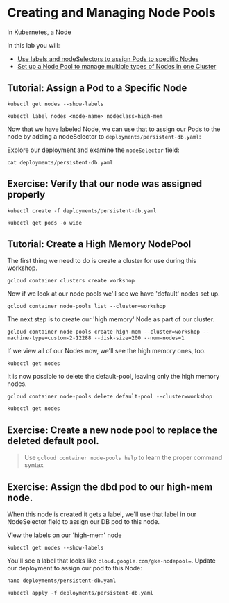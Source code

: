 # Creating and Managing Node Pools

In Kubernetes, a [Node](https://github.com/kubernetes/kubernetes/blob/release-1.2/docs/design/architecture.md#the-kubernetes-node)

In this lab you will:
* [Use labels and nodeSelectors to assign Pods to specific Nodes](http://kubernetes.io/docs/user-guide/node-selection/)
* [Set up a Node Pool to manage multiple types of Nodes in one Cluster](https://cloudplatform.googleblog.com/2016/05/introducing-Google-Container-Engine-GKE-node-pools.html)

## Tutorial:  Assign a Pod to a Specific Node
```
kubectl get nodes --show-labels
```

```
kubectl label nodes <node-name> nodeclass=high-mem
```

Now that we have labeled Node, we can use that to assign our Pods to the node by adding a nodeSelector to `deployments/persistent-db.yaml`:

Explore our deployment and examine the `nodeSelector` field:
```
cat deployments/persistent-db.yaml
```

## Exercise: Verify that our node was assigned properly
```
kubectl create -f deployments/persistent-db.yaml
```

```
kubectl get pods -o wide
```

## Tutorial:  Create a High Memory NodePool

The first thing we need to do is create a cluster for use during this workshop.
```
gcloud container clusters create workshop
```

Now if we look at our node pools we'll see we have 'default' nodes set up.
```
gcloud container node-pools list --cluster=workshop
```

The next step is to create our 'high memory' Node as part of our cluster.
```
gcloud container node-pools create high-mem --cluster=workshop --machine-type=custom-2-12288 --disk-size=200 --num-nodes=1
```

If we view all of our Nodes now, we'll see the high memory ones, too.
```
kubectl get nodes
```
It is now possible to delete the default-pool, leaving only the high memory nodes.
```
gcloud container node-pools delete default-pool --cluster=workshop
```

```
kubectl get nodes
```

## Exercise:  Create a new node pool to replace the deleted default pool.

> Use `gcloud container node-pools help` to learn the proper command syntax

## Exercise:  Assign the dbd pod to our high-mem node.
When this node is created it gets a label, we'll use that label in our NodeSelector field to assign our DB pod to this node.

View the labels on our 'high-mem' node
```
kubectl get nodes --show-labels
```

You'll see a label that looks like `cloud.google.com/gke-nodepool=`.  Update our deployment to assign our pod to this Node:

```
nano deployments/persistent-db.yaml
```

```
kubectl apply -f deployments/persistent-db.yaml
```
